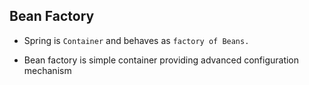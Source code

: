 ## Bean Factory

- Spring is `Container` and behaves as `factory of Beans.`
  
- Bean factory is simple container providing advanced configuration mechanism 